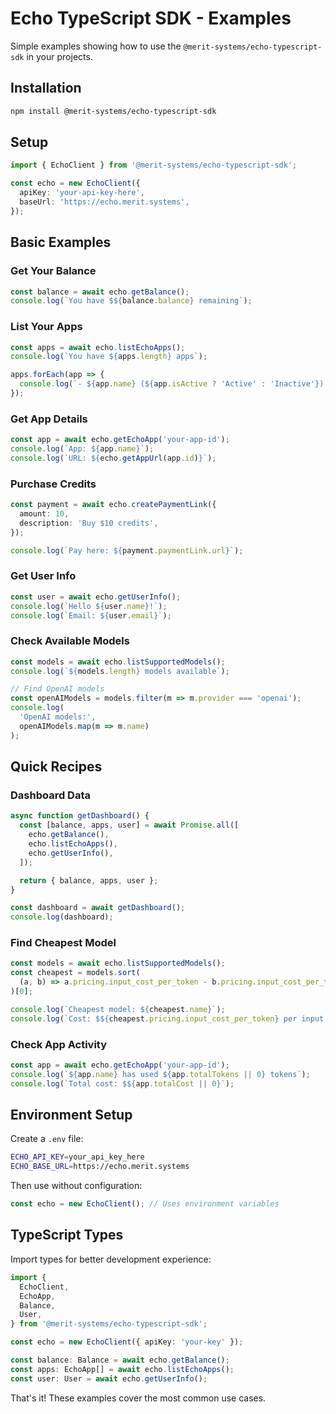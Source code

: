 # Echo TypeScript SDK - Examples

Simple examples showing how to use the `@merit-systems/echo-typescript-sdk` in your projects.

## Installation

```bash
npm install @merit-systems/echo-typescript-sdk
```

## Setup

```typescript
import { EchoClient } from '@merit-systems/echo-typescript-sdk';

const echo = new EchoClient({
  apiKey: 'your-api-key-here',
  baseUrl: 'https://echo.merit.systems',
});
```

## Basic Examples

### Get Your Balance

```typescript
const balance = await echo.getBalance();
console.log(`You have $${balance.balance} remaining`);
```

### List Your Apps

```typescript
const apps = await echo.listEchoApps();
console.log(`You have ${apps.length} apps`);

apps.forEach(app => {
  console.log(`- ${app.name} (${app.isActive ? 'Active' : 'Inactive'})`);
});
```

### Get App Details

```typescript
const app = await echo.getEchoApp('your-app-id');
console.log(`App: ${app.name}`);
console.log(`URL: ${echo.getAppUrl(app.id)}`);
```

### Purchase Credits

```typescript
const payment = await echo.createPaymentLink({
  amount: 10,
  description: 'Buy $10 credits',
});

console.log(`Pay here: ${payment.paymentLink.url}`);
```

### Get User Info

```typescript
const user = await echo.getUserInfo();
console.log(`Hello ${user.name}!`);
console.log(`Email: ${user.email}`);
```

### Check Available Models

```typescript
const models = await echo.listSupportedModels();
console.log(`${models.length} models available`);

// Find OpenAI models
const openAIModels = models.filter(m => m.provider === 'openai');
console.log(
  'OpenAI models:',
  openAIModels.map(m => m.name)
);
```

## Quick Recipes

### Dashboard Data

```typescript
async function getDashboard() {
  const [balance, apps, user] = await Promise.all([
    echo.getBalance(),
    echo.listEchoApps(),
    echo.getUserInfo(),
  ]);

  return { balance, apps, user };
}

const dashboard = await getDashboard();
console.log(dashboard);
```

### Find Cheapest Model

```typescript
const models = await echo.listSupportedModels();
const cheapest = models.sort(
  (a, b) => a.pricing.input_cost_per_token - b.pricing.input_cost_per_token
)[0];

console.log(`Cheapest model: ${cheapest.name}`);
console.log(`Cost: $${cheapest.pricing.input_cost_per_token} per input token`);
```

### Check App Activity

```typescript
const app = await echo.getEchoApp('your-app-id');
console.log(`${app.name} has used ${app.totalTokens || 0} tokens`);
console.log(`Total cost: $${app.totalCost || 0}`);
```

## Environment Setup

Create a `.env` file:

```bash
ECHO_API_KEY=your_api_key_here
ECHO_BASE_URL=https://echo.merit.systems
```

Then use without configuration:

```typescript
const echo = new EchoClient(); // Uses environment variables
```

## TypeScript Types

Import types for better development experience:

```typescript
import {
  EchoClient,
  EchoApp,
  Balance,
  User,
} from '@merit-systems/echo-typescript-sdk';

const echo = new EchoClient({ apiKey: 'your-key' });

const balance: Balance = await echo.getBalance();
const apps: EchoApp[] = await echo.listEchoApps();
const user: User = await echo.getUserInfo();
```

That's it! These examples cover the most common use cases.
